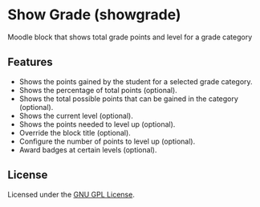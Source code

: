 # Show Grade (showgrade)
Moodle block that shows total grade points and level for a grade category

Features
--------

- Shows the points gained by the student for a selected grade category.
- Shows the percentage of total points (optional).
- Shows the total possible points that can be gained in the category (optional).
- Shows the current level (optional).
- Shows the points needed to level up (optional).
- Override the block title (optional).
- Configure the number of points to level up (optional).
- Award badges at certain levels (optional).

License
-------

Licensed under the [GNU GPL License](http://www.gnu.org/copyleft/gpl.html).
